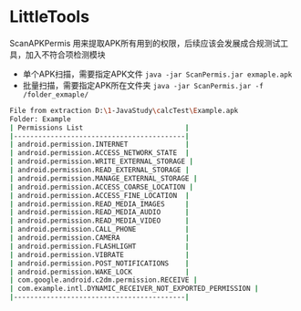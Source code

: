 # LittleTools
ScanAPKPermis 用来提取APK所有用到的权限，后续应该会发展成合规测试工具，加入不符合项检测模块
- 单个APK扫描，需要指定APK文件 `java -jar ScanPermis.jar exmaple.apk`
- 批量扫描，需要指定APK所在文件夹 `java -jar ScanPermis.jar -f /folder_exmaple/`
```bash
File from extraction D:\1-JavaStudy\calcTest\Example.apk
Folder: Example
| Permissions List                         |
|------------------------------------------|
| android.permission.INTERNET              |
| android.permission.ACCESS_NETWORK_STATE  |
| android.permission.WRITE_EXTERNAL_STORAGE |
| android.permission.READ_EXTERNAL_STORAGE |
| android.permission.MANAGE_EXTERNAL_STORAGE |
| android.permission.ACCESS_COARSE_LOCATION |
| android.permission.ACCESS_FINE_LOCATION  |
| android.permission.READ_MEDIA_IMAGES     |
| android.permission.READ_MEDIA_AUDIO      |
| android.permission.READ_MEDIA_VIDEO      |
| android.permission.CALL_PHONE            |
| android.permission.CAMERA                |
| android.permission.FLASHLIGHT            |
| android.permission.VIBRATE               |
| android.permission.POST_NOTIFICATIONS    |
| android.permission.WAKE_LOCK             |
| com.google.android.c2dm.permission.RECEIVE |
| com.example.intl.DYNAMIC_RECEIVER_NOT_EXPORTED_PERMISSION |
|------------------------------------------|
```
